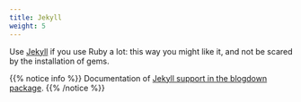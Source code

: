 ```yaml
---
title: Jekyll
weight: 5
---
```


Use [Jekyll](https://jekyllrb.com/) if you use Ruby a lot: this way you might like it, and not be scared 
by the installation of gems.

{{% notice info %}}
Documentation of [Jekyll support in the blogdown package](https://bookdown.org/yihui/blogdown/jekyll.html).
{{% /notice %}}